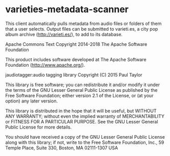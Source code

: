 # varieties-metadata-scanner

This client automatically pulls metadata from audio files or folders of them that a user selects. Output files can be submitted to varieti.es, a city pop album archive (http://varieti.es/), to add to its database.


Apache Commons Text
Copyright 2014-2018 The Apache Software Foundation

This product includes software developed at
The Apache Software Foundation (http://www.apache.org/).


jaudiotagger:audio tagging library Copyright (C) 2015 Paul Taylor

This library is free software; you can redistribute it and/or modify it under the terms of the GNU Lesser General Public License as published by the Free Software Foundation; either version 2.1 of the License, or (at your option) any later version.

This library is distributed in the hope that it will be useful, but WITHOUT ANY WARRANTY; without even the implied warranty of MERCHANTABILITY or FITNESS FOR A PARTICULAR PURPOSE. See the GNU Lesser General Public License for more details.

You should have received a copy of the GNU Lesser General Public License along with this library; if not, write to the Free Software Foundation, Inc., 59 Temple Place, Suite 330, Boston, MA 02111-1307 USA
